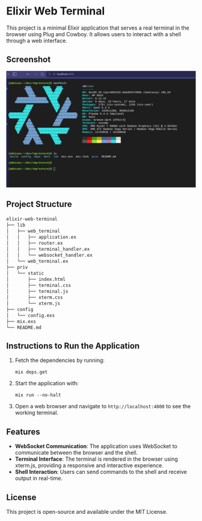 # Elixir Web Terminal

This project is a minimal Elixir application that serves a real terminal in the browser using Plug and Cowboy. It allows users to interact with a shell through a web interface.

## Screenshot

![Elixir Web Terminal](doc/dist/elixir_web_terminal.png)

## Project Structure

```
elixir-web-terminal
├── lib
│   ├── web_terminal
│   │   ├── application.ex
│   │   ├── router.ex
│   │   ├── terminal_handler.ex
│   │   └── websocket_handler.ex
│   └── web_terminal.ex
├── priv
│   └── static
│       ├── index.html
│       ├── terminal.css
│       ├── terminal.js
│       ├── xterm.css
│       └── xterm.js
├── config
│   └── config.exs
├── mix.exs
└── README.md
```

## Instructions to Run the Application

1. Fetch the dependencies by running:
   ```
   mix deps.get
   ```

2. Start the application with:
   ```
   mix run --no-halt
   ```

3. Open a web browser and navigate to `http://localhost:4000` to see the working terminal.

## Features

- **WebSocket Communication**: The application uses WebSocket to communicate between the browser and the shell.
- **Terminal Interface**: The terminal is rendered in the browser using xterm.js, providing a responsive and interactive experience.
- **Shell Interaction**: Users can send commands to the shell and receive output in real-time.

## License

This project is open-source and available under the MIT License.